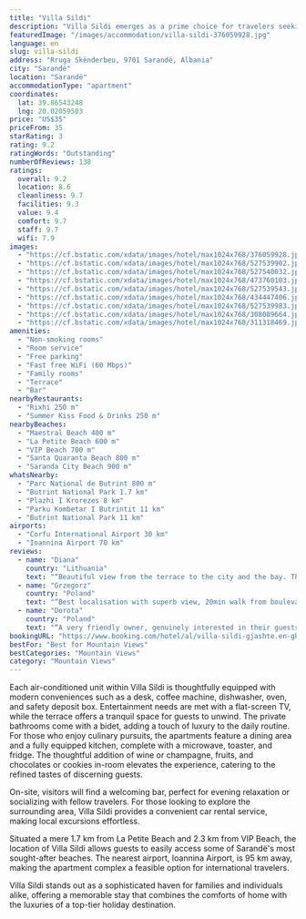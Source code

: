 ```yaml
---
title: "Villa Sildi"
description: "Villa Sildi emerges as a prime choice for travelers seeking a blend of comfort and convenience in Sarandë, located just a short distance from the serene Maestral Beach."
featuredImage: "/images/accommodation/villa-sildi-376059928.jpg"
language: en
slug: villa-sildi
address: "Rruga Skënderbeu, 9701 Sarandë, Albania"
city: "Sarandë"
location: "Sarandë"
accommodationType: "apartment"
coordinates:
  lat: 39.86543248
  lng: 20.02059503
price: "US$35"
priceFrom: 35
starRating: 3
rating: 9.2
ratingWords: "Outstanding"
numberOfReviews: 138
ratings:
  overall: 9.2
  location: 8.6
  cleanliness: 9.7
  facilities: 9.3
  value: 9.4
  comfort: 9.7
  staff: 9.7
  wifi: 7.9
images:
  - "https://cf.bstatic.com/xdata/images/hotel/max1024x768/376059928.jpg?k=69ef433c297583314e9bbfce52c2102c88c74a5c47910917f6624c2fb5cff309&o=&hp=1"
  - "https://cf.bstatic.com/xdata/images/hotel/max1024x768/527539902.jpg?k=2098570b841077f352a5856460eb41ec15fb1c01be28f8f8bce84747cf238b3d&o=&hp=1"
  - "https://cf.bstatic.com/xdata/images/hotel/max1024x768/527540032.jpg?k=fb194af23bc3a33a9f9a3c229ab249ffa8bfd167dee11d2793a934ce817cd867&o=&hp=1"
  - "https://cf.bstatic.com/xdata/images/hotel/max1024x768/473760103.jpg?k=bda8287c819033c11266779a0053bff0b431d17c2fe730ae95822baa90d12c54&o=&hp=1"
  - "https://cf.bstatic.com/xdata/images/hotel/max1024x768/527539543.jpg?k=2350a99c609367842769e011be842d0a0d211974a2c095e6a87b8290883068df&o=&hp=1"
  - "https://cf.bstatic.com/xdata/images/hotel/max1024x768/434447406.jpg?k=9556745193d228e3cb0322a1925405ac45ada9c8c47d83086145842dbb61bba1&o=&hp=1"
  - "https://cf.bstatic.com/xdata/images/hotel/max1024x768/527539983.jpg?k=58eb96c439aef73a966738bd12ea3648121e5f89792614aa4cedff9a3a4eda27&o=&hp=1"
  - "https://cf.bstatic.com/xdata/images/hotel/max1024x768/308089664.jpg?k=4a46c796b578b5c456c34e917095dc97f3d4e81da080383025466c6babb014ad&o=&hp=1"
  - "https://cf.bstatic.com/xdata/images/hotel/max1024x768/311318469.jpg?k=8361f495378bc81e0b5097423998f20f856189303935ed5e112a064581355d3a&o=&hp=1"
amenities:
  - "Non-smoking rooms"
  - "Room service"
  - "Free parking"
  - "Fast free WiFi (60 Mbps)"
  - "Family rooms"
  - "Terrace"
  - "Bar"
nearbyRestaurants:
  - "Rixhi 250 m"
  - "Summer Kiss Food & Drinks 250 m"
nearbyBeaches:
  - "Maestral Beach 400 m"
  - "La Petite Beach 600 m"
  - "VIP Beach 700 m"
  - "Santa Quaranta Beach 800 m"
  - "Saranda City Beach 900 m"
whatsNearby:
  - "Parc National de Butrint 800 m"
  - "Butrint National Park 1.7 km"
  - "Plazhi I Krorezes 8 km"
  - "Parku Kombetar I Butrintit 11 km"
  - "Butrint National Park 11 km"
airports:
  - "Corfu International Airport 30 km"
  - "Ioannina Airport 70 km"
reviews:
  - name: "Diana"
    country: "Lithuania"
    text: "“Beautiful view from the terrace to the city and the bay. The house is newly built.”"
  - name: "Grzegorz"
    country: "Poland"
    text: "“Best localisation with superb view, 20min walk from boulevard and just few min with car. Clean and comfy rooms with AC. Very good contact w host.”"
  - name: "Dorota"
    country: "Poland"
    text: "“A very friendly owner, genuinely interested in their guests. Extremely helpful in every aspect - they can advise on what to see, which places to visit, where to eat well, and where to shop. A very caring host, during your stay, they can selflessly...”"
bookingURL: "https://www.booking.com/hotel/al/villa-sildi-gjashte.en-gb.html?aid=8035640"
bestFor: "Best for Mountain Views"
bestCategories: "Mountain Views"
category: "Mountain Views"
---
```


Each air-conditioned unit within Villa Sildi is thoughtfully equipped with modern conveniences such as a desk, coffee machine, dishwasher, oven, and safety deposit box. Entertainment needs are met with a flat-screen TV, while the terrace offers a tranquil space for guests to unwind. The private bathrooms come with a bidet, adding a touch of luxury to the daily routine. For those who enjoy culinary pursuits, the apartments feature a dining area and a fully equipped kitchen, complete with a microwave, toaster, and fridge. The thoughtful addition of wine or champagne, fruits, and chocolates or cookies in-room elevates the experience, catering to the refined tastes of discerning guests.

On-site, visitors will find a welcoming bar, perfect for evening relaxation or socializing with fellow travelers. For those looking to explore the surrounding area, Villa Sildi provides a convenient car rental service, making local excursions effortless.

Situated a mere 1.7 km from La Petite Beach and 2.3 km from VIP Beach, the location of Villa Sildi allows guests to easily access some of Sarandë's most sought-after beaches. The nearest airport, Ioannina Airport, is 95 km away, making the apartment complex a feasible option for international travelers.

Villa Sildi stands out as a sophisticated haven for families and individuals alike, offering a memorable stay that combines the comforts of home with the luxuries of a top-tier holiday destination.
